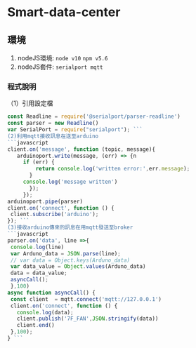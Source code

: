 # Smart-data-center

## 環境
1. nodeJS環境:
`node v10`
`npm v5.6`
2. nodeJS套件:
`serialport
 mqtt`
### 程式說明
（1）引用設定檔
 ```javascript
 const Readline = require('@serialport/parser-readline')
 const parser = new Readline()
 var SerialPort = require("serialport"); ```
 (2)利用mqtt接收訊息在送至arduino
 ```javascript
 client.on('message', function (topic, message){
    arduinoport.write(message, (err) => {n
      if (err) {
          return console.log('written error:',err.message);
        }
      console.log('message written')
        });
      });
arduinoport.pipe(parser)
client.on('connect', function () {
  client.subscribe('arduino');
}); ```
 (3)接收arduino傳來的訊息在用mqtt發送至broker
```javascript
parser.on('data', line =>{
  console.log(line)
  var Arduno_data = JSON.parse(line);
  // var data = Object.keys(Arduno_data) 
  var data_value = Object.values(Arduno_data)
  data = data_value;
  asyncCall();
  },100)
async function asyncCall() {
  const client  = mqtt.connect('mqtt://127.0.0.1')
  client.on('connect', function () {
    console.log(data);
    client.publish('7F_FAN',JSON.stringify(data))
    client.end()
  },100); 
} ```
